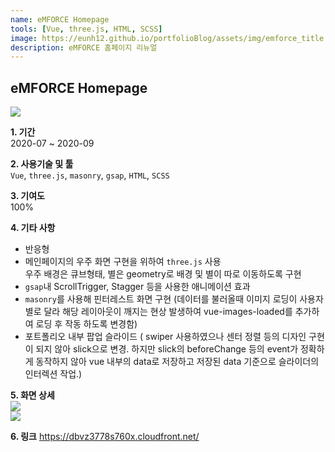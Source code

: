 ```yaml
---
name: eMFORCE Homepage
tools: [Vue, three.js, HTML, SCSS]
image: https://eunh12.github.io/portfolioBlog/assets/img/emforce_title.png
description: eMFORCE 홈페이지 리뉴얼
---
```


## eMFORCE Homepage
![](https://eunh12.github.io/portfolioBlog/assets/img/emforce_title.png)

**1. 기간**   
2020-07 ~ 2020-09   
  
**2. 사용기술 및 툴**   
`Vue`, `three.js`, `masonry`, `gsap`, `HTML`, `SCSS`
  
**3. 기여도**   
100%   
   
**4. 기타 사항**   
- 반응형   
- 메인페이지의 우주 화면 구현을 위하여 `three.js` 사용   
우주 배경은 큐브형태, 별은 geometry로 배경 및 별이 따로 이동하도록 구현   
- `gsap`내 ScrollTrigger, Stagger 등을 사용한 애니메이션 효과   
- `masonry`를 사용해 핀터레스트 화면 구현 (데이터를 불러올때 이미지 로딩이 사용자 별로 달라 해당 레이아웃이 깨지는 현상 발생하여 vue-images-loaded를 추가하여 로딩 후 작동 하도록 변경함)   
- 포트폴리오 내부 팝업 슬라이드 ( swiper 사용하였으나 센터 정렬 등의 디자인 구현이 되지 않아 slick으로 변경. 하지만 slick의 beforeChange 등의 event가 정확하게 동작하지 않아 vue 내부의 data로 저장하고 저장된 data 기준으로 슬라이더의 인터렉션 작업.)   
   
      
      

**5. 화면 상세**   
![](https://eunh12.github.io/portfolioBlog/assets/img/emforce_content.png)  
![](https://eunh12.github.io/portfolioBlog/assets/img/emforce_content2.png)  
   
**6. 링크**
https://dbvz3778s760x.cloudfront.net/
